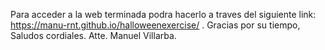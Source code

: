   Para acceder a la web terminada podra hacerlo a traves del siguiente link: https://manu-rnt.github.io/halloweenexercise/ .
  Gracias por su tiempo,
  Saludos cordiales.
  Atte.
  Manuel Villarba.
